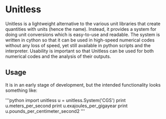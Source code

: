 # Unitless

Unitless is a lightweight alternative to the various unit libraries that
create quantities with units (hence the name).  Instead, it provides a
system for doing unit conversions which is easy-to-use and readable.  The
system is written in cython so that it can be used in high-speed numerical
codes without any loss of speed, yet still available in python scripts and the
interpreter.  Usability is important so that Unitless can be used for both
numerical codes and the analysis of their outputs.

## Usage

It is in an early stage of development, but the intended functionality looks
something like:

'''python
import unitless
u = unitless.System('CGS')
print u.meters_per_second
print u.exajoules_per_gigayear
print u.pounds_per_centimeter_second2
'''
